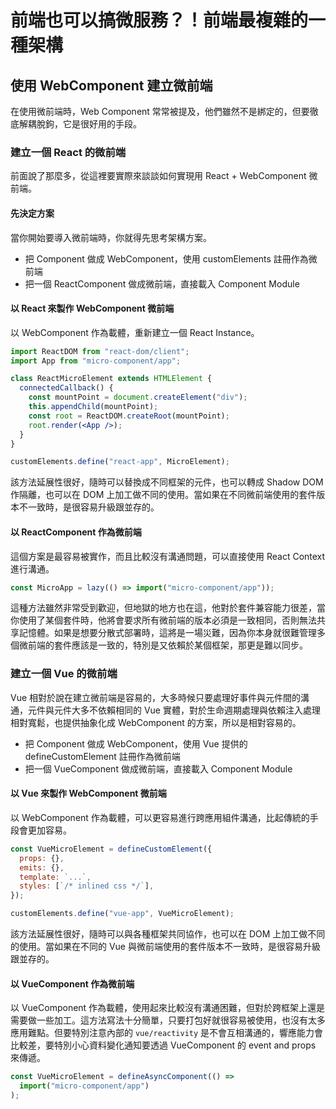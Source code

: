 # 前端也可以搞微服務？！前端最複雜的一種架構

## 使用 WebComponent 建立微前端

在使用微前端時，Web Component 常常被提及，他們雖然不是綁定的，但要徹底解耦脫鉤，它是很好用的手段。

### 建立一個 React 的微前端

前面說了那麼多，從這裡要實際來談談如何實現用 React + WebComponent 微前端。

#### 先決定方案

當你開始要導入微前端時，你就得先思考架構方案。

- 把 Component 做成 WebComponent，使用 customElements 註冊作為微前端
- 把一個 ReactComponent 做成微前端，直接載入 Component Module

#### 以 React 來製作 WebComponent 微前端

以 WebComponent 作為載體，重新建立一個 React Instance。

```jsx
import ReactDOM from "react-dom/client";
import App from "micro-component/app";

class ReactMicroElement extends HTMLElement {
  connectedCallback() {
    const mountPoint = document.createElement("div");
    this.appendChild(mountPoint);
    const root = ReactDOM.createRoot(mountPoint);
    root.render(<App />);
  }
}

customElements.define("react-app", MicroElement);
```

該方法延展性很好，隨時可以替換成不同框架的元件，也可以轉成 Shadow DOM 作隔離，也可以在 DOM 上加工做不同的使用。當如果在不同微前端使用的套件版本不一致時，是很容易升級跟並存的。

#### 以 ReactComponent 作為微前端

這個方案是最容易被實作，而且比較沒有溝通問題，可以直接使用 React Context 進行溝通。

```jsx
const MicroApp = lazy(() => import("micro-component/app"));
```

這種方法雖然非常受到歡迎，但地獄的地方也在這，他對於套件兼容能力很差，當你使用了某個套件時，他將會要求所有微前端的版本必須是一致相同，否則無法共享記憶體。如果是想要分散式部署時，這將是一場災難，因為你本身就很難管理多個微前端的套件應該是一致的，特別是又依賴於某個框架，那更是難以同步。

### 建立一個 Vue 的微前端

Vue 相對於說在建立微前端是容易的，大多時候只要處理好事件與元件間的溝通，元件與元件大多不依賴相同的 Vue 實體，對於生命週期處理與依賴注入處理相對寬鬆，也提供抽象化成 WebComponent 的方案，所以是相對容易的。

- 把 Component 做成 WebComponent，使用 Vue 提供的 defineCustomElement 註冊作為微前端
- 把一個 VueComponent 做成微前端，直接載入 Component Module

#### 以 Vue 來製作 WebComponent 微前端

以 WebComponent 作為載體，可以更容易進行跨應用組件溝通，比起傳統的手段會更加容易。

```js
const VueMicroElement = defineCustomElement({
  props: {},
  emits: {},
  template: `...`,
  styles: [`/* inlined css */`],
});

customElements.define("vue-app", VueMicroElement);
```

該方法延展性很好，隨時可以與各種框架共同協作，也可以在 DOM 上加工做不同的使用。當如果在不同的 Vue 與微前端使用的套件版本不一致時，是很容易升級跟並存的。

#### 以 VueComponent 作為微前端

以 VueComponent 作為載體，使用起來比較沒有溝通困難，但對於跨框架上還是需要做一些加工。這方法寫法十分簡單，只要打包好就很容易被使用，也沒有太多應用難點。但要特別注意內部的 `vue/reactivity` 是不會互相溝通的，響應能力會比較差，要特別小心資料變化通知要透過 VueComponent 的 event and props 來傳遞。

```js
const VueMicroElement = defineAsyncComponent(() =>
  import("micro-component/app")
);
```
